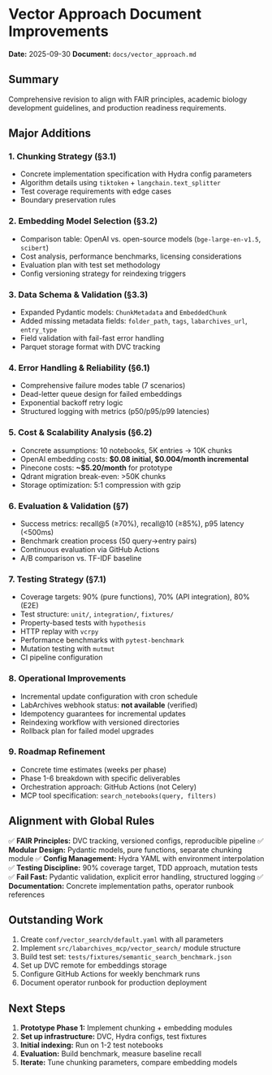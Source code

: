 # Vector Approach Document Improvements

**Date:** 2025-09-30
**Document:** `docs/vector_approach.md`

## Summary

Comprehensive revision to align with FAIR principles, academic biology development guidelines, and production readiness requirements.

## Major Additions

### 1. **Chunking Strategy (§3.1)**
- Concrete implementation specification with Hydra config parameters
- Algorithm details using `tiktoken` + `langchain.text_splitter`
- Test coverage requirements with edge cases
- Boundary preservation rules

### 2. **Embedding Model Selection (§3.2)**
- Comparison table: OpenAI vs. open-source models (`bge-large-en-v1.5`, `scibert`)
- Cost analysis, performance benchmarks, licensing considerations
- Evaluation plan with test set methodology
- Config versioning strategy for reindexing triggers

### 3. **Data Schema & Validation (§3.3)**
- Expanded Pydantic models: `ChunkMetadata` and `EmbeddedChunk`
- Added missing metadata fields: `folder_path`, `tags`, `labarchives_url`, `entry_type`
- Field validation with fail-fast error handling
- Parquet storage format with DVC tracking

### 4. **Error Handling & Reliability (§6.1)**
- Comprehensive failure modes table (7 scenarios)
- Dead-letter queue design for failed embeddings
- Exponential backoff retry logic
- Structured logging with metrics (p50/p95/p99 latencies)

### 5. **Cost & Scalability Analysis (§6.2)**
- Concrete assumptions: 10 notebooks, 5K entries → 10K chunks
- OpenAI embedding costs: **$0.08 initial, $0.004/month incremental**
- Pinecone costs: **~$5.20/month** for prototype
- Qdrant migration break-even: >50K chunks
- Storage optimization: 5:1 compression with gzip

### 6. **Evaluation & Validation (§7)**
- Success metrics: recall@5 (≥70%), recall@10 (≥85%), p95 latency (<500ms)
- Benchmark creation process (50 query→entry pairs)
- Continuous evaluation via GitHub Actions
- A/B comparison vs. TF-IDF baseline

### 7. **Testing Strategy (§7.1)**
- Coverage targets: 90% (pure functions), 70% (API integration), 80% (E2E)
- Test structure: `unit/`, `integration/`, `fixtures/`
- Property-based tests with `hypothesis`
- HTTP replay with `vcrpy`
- Performance benchmarks with `pytest-benchmark`
- Mutation testing with `mutmut`
- CI pipeline configuration

### 8. **Operational Improvements**
- Incremental update configuration with cron schedule
- LabArchives webhook status: **not available** (verified)
- Idempotency guarantees for incremental updates
- Reindexing workflow with versioned directories
- Rollback plan for failed model upgrades

### 9. **Roadmap Refinement**
- Concrete time estimates (weeks per phase)
- Phase 1-6 breakdown with specific deliverables
- Orchestration approach: GitHub Actions (not Celery)
- MCP tool specification: `search_notebooks(query, filters)`

## Alignment with Global Rules

✅ **FAIR Principles:** DVC tracking, versioned configs, reproducible pipeline
✅ **Modular Design:** Pydantic models, pure functions, separate chunking module
✅ **Config Management:** Hydra YAML with environment interpolation
✅ **Testing Discipline:** 90% coverage target, TDD approach, mutation tests
✅ **Fail Fast:** Pydantic validation, explicit error handling, structured logging
✅ **Documentation:** Concrete implementation paths, operator runbook references

## Outstanding Work

1. Create `conf/vector_search/default.yaml` with all parameters
2. Implement `src/labarchives_mcp/vector_search/` module structure
3. Build test set: `tests/fixtures/semantic_search_benchmark.json`
4. Set up DVC remote for embeddings storage
5. Configure GitHub Actions for weekly benchmark runs
6. Document operator runbook for production deployment

## Next Steps

1. **Prototype Phase 1:** Implement chunking + embedding modules
2. **Set up infrastructure:** DVC, Hydra configs, test fixtures
3. **Initial indexing:** Run on 1-2 test notebooks
4. **Evaluation:** Build benchmark, measure baseline recall
5. **Iterate:** Tune chunking parameters, compare embedding models

